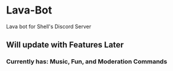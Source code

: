 # Lava-Bot
Lava bot for Shell's Discord Server

## Will update with Features Later
### Currently has: Music, Fun, and Moderation Commands

